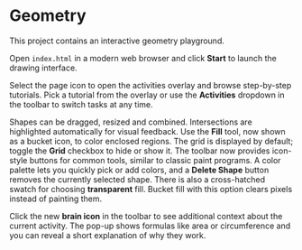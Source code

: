 # Geometry

This project contains an interactive geometry playground.

Open `index.html` in a modern web browser and click **Start** to launch the drawing interface.

Select the page icon to open the activities overlay and browse step-by-step tutorials.
Pick a tutorial from the overlay or use the **Activities** dropdown in the toolbar to switch tasks at any time.

Shapes can be dragged, resized and combined. Intersections are highlighted automatically for visual feedback.
Use the **Fill** tool, now shown as a bucket icon, to color enclosed regions. The grid is displayed by default; toggle the **Grid** checkbox to hide or show it.
The toolbar now provides icon-style buttons for common tools, similar to classic paint programs. A color palette lets you quickly pick or add colors, and a **Delete Shape** button removes the currently selected shape.
There is also a cross-hatched swatch for choosing **transparent** fill. Bucket fill with this option clears pixels instead of painting them.

Click the new **brain icon** in the toolbar to see additional context about the current activity. The pop-up shows formulas like area or circumference and you can reveal a short explanation of why they work.
